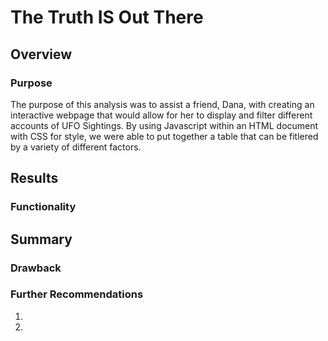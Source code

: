 <h1>The Truth IS Out There</h1>

<h2>Overview</h2>

<h3>Purpose</h3>
<p>
  The purpose of this analysis was to assist a friend, Dana, with creating an interactive webpage that would allow for her to display and filter different accounts of UFO Sightings.  By using Javascript within an HTML document with CSS for style, we were able to put together a table that can be fitlered by a variety of different factors.
</p>

<h2>Results</h2>

<h3>Functionality</h3>
<p>
</p>

<h2>Summary</h2>

<h3>Drawback</h3>
<p>
</p>

<h3>Further Recommendations</h3>
<ol>
  <li></li>
  <li></li>
</ol>
